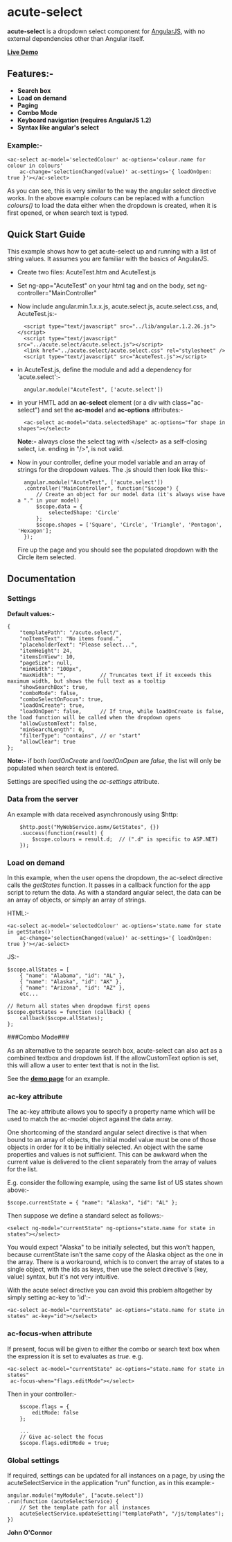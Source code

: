 # acute-select #

**acute-select** is a dropdown select component for [AngularJS](http://angularjs.org/), with no external dependencies other than Angular itself.

**[Live Demo](http://john-oc.github.io/)** 

## Features:- ##

- **Search box**
- **Load on demand**
- **Paging**
- **Combo Mode**
- **Keyboard navigation (requires AngularJS 1.2)**
- **Syntax like angular's select**
 
### Example:- ###

	<ac-select ac-model='selectedColour' ac-options='colour.name for colour in colours'
		ac-change='selectionChanged(value)' ac-settings='{ loadOnOpen: true }'></ac-select>

As you can see, this is very similar to the way the angular select directive works.
In the above example *colours* can be replaced with a function *colours()* to load the data either when the dropdown is created, when it is first opened, or when search text is typed.

## Quick Start Guide ##
This example shows how to get acute-select up and running with a list of string values. It assumes you are familiar with the basics of AngularJS.

- Create two files: AcuteTest.htm and AcuteTest.js
- Set ng-app="AcuteTest" on your html tag and on the body, set ng-controller="MainController"
- Now include angular.min.1.x.x.js, acute.select.js, acute.select.css, and, AcuteTest.js:-

		<script type="text/javascript" src="../lib/angular.1.2.26.js"></script>
		<script type="text/javascript" src="../acute.select/acute.select.js"></script>
		<link href="../acute.select/acute.select.css" rel="stylesheet" />
		<script type="text/javascript" src="AcuteTest.js"></script>
- in AcuteTest.js, define the module and add a dependency for 'acute.select':-

		angular.module("AcuteTest", ['acute.select'])

- in your HMTL add an **ac-select** element (or a div with class="ac-select") and set the **ac-model** and **ac-options** attributes:-

		<ac-select ac-model="data.selectedShape" ac-options="for shape in shapes"></select>

    **Note:-** always close the select tag with &lt;/select> as a self-closing select, i.e. ending in "/>", is not valid.

- Now in your controller, define your model variable and an array of strings for the dropdown values. The .js should then look like this:-

		angular.module("AcuteTest", ['acute.select'])
		.controller("MainController", function("$scope") {
			// Create an object for our model data (it's always wise have a "." in your model)
		    $scope.data = {
				selectedShape: 'Circle'
			};
		    $scope.shapes = ['Square', 'Circle', 'Triangle', 'Pentagon', 'Hexagon'];
		});		

	Fire up the page and you should see the populated dropdown with the Circle item selected.

## Documentation ##
### Settings ###

**Default values:-**

    {
        "templatePath": "/acute.select/",
        "noItemsText": "No items found.",
        "placeholderText": "Please select...",
        "itemHeight": 24,
        "itemsInView": 10,
        "pageSize": null,
        "minWidth": "100px",
        "maxWidth": "",			  // Truncates text if it exceeds this maximum width, but shows the full text as a tooltip
        "showSearchBox": true,
        "comboMode": false,
        "comboSelectOnFocus": true,
        "loadOnCreate": true,
        "loadOnOpen": false,      // If true, while loadOnCreate is false, the load function will be called when the dropdown opens
        "allowCustomText": false,
        "minSearchLength": 0,
        "filterType": "contains", // or "start"
        "allowClear": true
    };

**Note:-** if both *loadOnCreate* and *loadOnOpen* are *false*, the list will only be populated when search text is entered.

Settings are specified using the *ac-settings* attribute.

### Data from the server ###
An example with data received asynchronously using $http: 

		$http.post("MyWebService.asmx/GetStates", {})
		.success(function(result) {
			$scope.colours = result.d;	// (".d" is specific to ASP.NET)
		});

### Load on demand ###

In this example, when the user opens the dropdown, the ac-select directive calls the *getStates* function. It passes in a callback function for the app script to return the data. As with a standard angular select, the data can be an array of objects, or simply an array of strings.

HTML:-

	<ac-select ac-model='selectedColour' ac-options='state.name for state in getStates()'
		ac-change='selectionChanged(value)' ac-settings='{ loadOnOpen: true }'></ac-select>

JS:-

    $scope.allStates = [
        { "name": "Alabama", "id": "AL" },
        { "name": "Alaska", "id": "AK" },
        { "name": "Arizona", "id": "AZ" },
		etc...

    // Return all states when dropdown first opens
    $scope.getStates = function (callback) {
        callback($scope.allStates);
    };

###Combo Mode###

As an alternative to the separate search box, acute-select can also act as a combined textbox and dropdown list. If the allowCustomText option is set, this will allow a user to enter text that is not in the list.

See the **[demo page](http://john-oc.github.io/)** for an example.

### ac-key attribute ###

The ac-key attribute allows you to specify a property name which will be used to match the ac-model object against the data array.

One shortcoming of the standard angular select directive is that when bound to an array of objects, the initial model value must be one of those objects in order for it to be initially selected. An object with the same properties and values is not sufficient. This can be awkward when the current value is delivered to the client separately from the array of values for the list.

E.g. consider the following example, using the same list of US states shown above:-

	$scope.currentState = { "name": "Alaska", "id": "AL" };

Then suppose we define a standard select as follows:-

	<select ng-model="currentState" ng-options="state.name for state in states"></select>

You would expect "Alaska" to be initially selected, but this won't happen, because currentState isn't the
same copy of the Alaska object as the one in the array. There is a workaround, which is to convert the array of states to a single object, with the ids as keys, then use the select directive's (key, value) syntax, but it's not very intuitive.

With the acute select directive you can avoid this problem altogether by simply setting ac-key to 'id':-

	<ac-select ac-model="currentState" ac-options="state.name for state in states" ac-key="id"></select>

### ac-focus-when attribute ###
If present, focus will be given to either the combo or search text box when the expression it is set to evaluates as *true*. e.g.

	<ac-select ac-model="currentState" ac-options="state.name for state in states"
	 ac-focus-when="flags.editMode"></select>

Then in your controller:-

		$scope.flags = {
			editMode: false
		};
	
		...
		// Give ac-select the focus
		$scope.flags.editMode = true;

### Global settings ###

If required, settings can be updated for all instances on a page, by using the acuteSelectService in the application "run" function, as in this example:-

	angular.module("myModule", ["acute.select"])
	.run(function (acuteSelectService) {
	    // Set the template path for all instances
	    acuteSelectService.updateSetting("templatePath", "/js/templates");
	})

**John O'Connor**